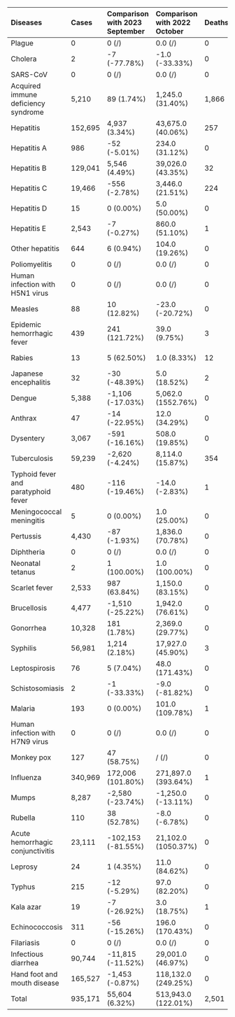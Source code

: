 | Diseases                            | Cases   | Comparison with 2023 September   | Comparison with 2022 October   | Deaths   | Comparison with 2023 September   | Comparison with 2022 October   |
|:------------------------------------|:--------|:---------------------------------|:-------------------------------|:---------|:---------------------------------|:-------------------------------|
| Plague                              | 0       | 0 (/)                            | 0.0 (/)                        | 0        | 0 (/)                            | 0.0 (/)                        |
| Cholera                             | 2       | -7 (-77.78%)                     | -1.0 (-33.33%)                 | 0        | 0 (/)                            | 0.0 (/)                        |
| SARS-CoV                            | 0       | 0 (/)                            | 0.0 (/)                        | 0        | 0 (/)                            | 0.0 (/)                        |
| Acquired immune deficiency syndrome | 5,210   | 89 (1.74%)                       | 1,245.0 (31.40%)               | 1,866    | 173 (10.22%)                     | 317.0 (20.46%)                 |
| Hepatitis                           | 152,695 | 4,937 (3.34%)                    | 43,675.0 (40.06%)              | 257      | 80 (45.20%)                      | 186.0 (261.97%)                |
| Hepatitis A                         | 986     | -52 (-5.01%)                     | 234.0 (31.12%)                 | 0        | 0 (/)                            | 0.0 (/)                        |
| Hepatitis B                         | 129,041 | 5,546 (4.49%)                    | 39,026.0 (43.35%)              | 32       | 12 (60.00%)                      | -1.0 (-3.03%)                  |
| Hepatitis C                         | 19,466  | -556 (-2.78%)                    | 3,446.0 (21.51%)               | 224      | 67 (42.68%)                      | 188.0 (522.22%)                |
| Hepatitis D                         | 15      | 0 (0.00%)                        | 5.0 (50.00%)                   | 0        | 0 (/)                            | 0.0 (/)                        |
| Hepatitis E                         | 2,543   | -7 (-0.27%)                      | 860.0 (51.10%)                 | 1        | 1 (/)                            | -1.0 (-50.00%)                 |
| Other hepatitis                     | 644     | 6 (0.94%)                        | 104.0 (19.26%)                 | 0        | 0 (/)                            | 0.0 (/)                        |
| Poliomyelitis                       | 0       | 0 (/)                            | 0.0 (/)                        | 0        | 0 (/)                            | 0.0 (/)                        |
| Human infection with H5N1 virus     | 0       | 0 (/)                            | 0.0 (/)                        | 0        | 0 (/)                            | 0.0 (/)                        |
| Measles                             | 88      | 10 (12.82%)                      | -23.0 (-20.72%)                | 0        | 0 (/)                            | 0.0 (/)                        |
| Epidemic hemorrhagic fever          | 439     | 241 (121.72%)                    | 39.0 (9.75%)                   | 3        | 2 (200.00%)                      | 1.0 (50.00%)                   |
| Rabies                              | 13      | 5 (62.50%)                       | 1.0 (8.33%)                    | 12       | 5 (71.43%)                       | 6.0 (100.00%)                  |
| Japanese encephalitis               | 32      | -30 (-48.39%)                    | 5.0 (18.52%)                   | 2        | 1 (100.00%)                      | 2.0 (/)                        |
| Dengue                              | 5,388   | -1,106 (-17.03%)                 | 5,062.0 (1552.76%)             | 0        | -1 (-100.00%)                    | 0.0 (/)                        |
| Anthrax                             | 47      | -14 (-22.95%)                    | 12.0 (34.29%)                  | 0        | -1 (-100.00%)                    | 0.0 (/)                        |
| Dysentery                           | 3,067   | -591 (-16.16%)                   | 508.0 (19.85%)                 | 0        | 0 (/)                            | 0.0 (/)                        |
| Tuberculosis                        | 59,239  | -2,620 (-4.24%)                  | 8,114.0 (15.87%)               | 354      | 30 (9.26%)                       | 50.0 (16.45%)                  |
| Typhoid fever and paratyphoid fever | 480     | -116 (-19.46%)                   | -14.0 (-2.83%)                 | 1        | 1 (/)                            | 0.0 (0.00%)                    |
| Meningococcal meningitis            | 5       | 0 (0.00%)                        | 1.0 (25.00%)                   | 0        | 0 (/)                            | 0.0 (/)                        |
| Pertussis                           | 4,430   | -87 (-1.93%)                     | 1,836.0 (70.78%)               | 0        | 0 (/)                            | 0.0 (/)                        |
| Diphtheria                          | 0       | 0 (/)                            | 0.0 (/)                        | 0        | 0 (/)                            | 0.0 (/)                        |
| Neonatal tetanus                    | 2       | 1 (100.00%)                      | 1.0 (100.00%)                  | 0        | 0 (/)                            | 0.0 (/)                        |
| Scarlet fever                       | 2,533   | 987 (63.84%)                     | 1,150.0 (83.15%)               | 0        | 0 (/)                            | 0.0 (/)                        |
| Brucellosis                         | 4,477   | -1,510 (-25.22%)                 | 1,942.0 (76.61%)               | 0        | -2 (-100.00%)                    | 0.0 (/)                        |
| Gonorrhea                           | 10,328  | 181 (1.78%)                      | 2,369.0 (29.77%)               | 0        | 0 (/)                            | -1.0 (-100.00%)                |
| Syphilis                            | 56,981  | 1,214 (2.18%)                    | 17,927.0 (45.90%)              | 3        | -2 (-40.00%)                     | 1.0 (50.00%)                   |
| Leptospirosis                       | 76      | 5 (7.04%)                        | 48.0 (171.43%)                 | 0        | 0 (/)                            | 0.0 (/)                        |
| Schistosomiasis                     | 2       | -1 (-33.33%)                     | -9.0 (-81.82%)                 | 0        | 0 (/)                            | 0.0 (/)                        |
| Malaria                             | 193     | 0 (0.00%)                        | 101.0 (109.78%)                | 1        | 0 (0.00%)                        | 1.0 (/)                        |
| Human infection with H7N9 virus     | 0       | 0 (/)                            | 0.0 (/)                        | 0        | 0 (/)                            | 0.0 (/)                        |
| Monkey pox                          | 127     | 47 (58.75%)                      | / (/)                          | 0        | 0 (/)                            | / (/)                          |
| Influenza                           | 340,969 | 172,006 (101.80%)                | 271,897.0 (393.64%)            | 1        | 1 (/)                            | 0.0 (0.00%)                    |
| Mumps                               | 8,287   | -2,580 (-23.74%)                 | -1,250.0 (-13.11%)             | 0        | 0 (/)                            | 0.0 (/)                        |
| Rubella                             | 110     | 38 (52.78%)                      | -8.0 (-6.78%)                  | 0        | 0 (/)                            | 0.0 (/)                        |
| Acute hemorrhagic conjunctivitis    | 23,111  | -102,153 (-81.55%)               | 21,102.0 (1050.37%)            | 0        | 0 (/)                            | 0.0 (/)                        |
| Leprosy                             | 24      | 1 (4.35%)                        | 11.0 (84.62%)                  | 0        | 0 (/)                            | 0.0 (/)                        |
| Typhus                              | 215     | -12 (-5.29%)                     | 97.0 (82.20%)                  | 0        | 0 (/)                            | 0.0 (/)                        |
| Kala azar                           | 19      | -7 (-26.92%)                     | 3.0 (18.75%)                   | 1        | 1 (/)                            | 1.0 (/)                        |
| Echinococcosis                      | 311     | -56 (-15.26%)                    | 196.0 (170.43%)                | 0        | 0 (/)                            | 0.0 (/)                        |
| Filariasis                          | 0       | 0 (/)                            | 0.0 (/)                        | 0        | 0 (/)                            | 0.0 (/)                        |
| Infectious diarrhea                 | 90,744  | -11,815 (-11.52%)                | 29,001.0 (46.97%)              | 0        | 0 (/)                            | 0.0 (/)                        |
| Hand foot and mouth disease         | 165,527 | -1,453 (-0.87%)                  | 118,132.0 (249.25%)            | 0        | 0 (/)                            | 0.0 (/)                        |
| Total                               | 935,171 | 55,604 (6.32%)                   | 513,943.0 (122.01%)            | 2,501    | 288 (13.01%)                     | 564.0 (29.12%)                 |